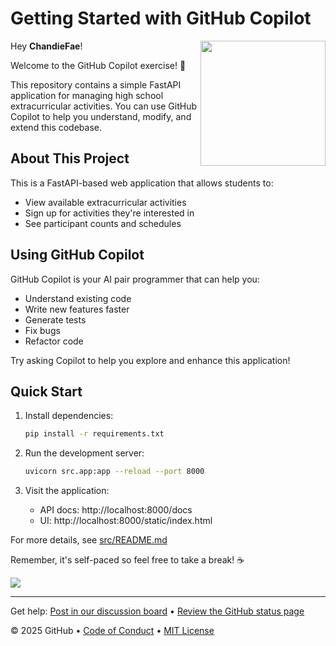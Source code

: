 # Getting Started with GitHub Copilot

<img src="https://octodex.github.com/images/Professortocat_v2.png" align="right" height="200px" />

Hey **ChandieFae**!

Welcome to the GitHub Copilot exercise! 🚀

This repository contains a simple FastAPI application for managing high school extracurricular activities. You can use GitHub Copilot to help you understand, modify, and extend this codebase.

## About This Project

This is a FastAPI-based web application that allows students to:
- View available extracurricular activities
- Sign up for activities they're interested in
- See participant counts and schedules

## Using GitHub Copilot

GitHub Copilot is your AI pair programmer that can help you:
- Understand existing code
- Write new features faster
- Generate tests
- Fix bugs
- Refactor code

Try asking Copilot to help you explore and enhance this application!

## Quick Start

1. Install dependencies:
   ```bash
   pip install -r requirements.txt
   ```

2. Run the development server:
   ```bash
   uvicorn src.app:app --reload --port 8000
   ```

3. Visit the application:
   - API docs: http://localhost:8000/docs
   - UI: http://localhost:8000/static/index.html

For more details, see [src/README.md](src/README.md)

Remember, it's self-paced so feel free to take a break! ☕️
 
[![](https://img.shields.io/badge/Go%20to%20Exercise-%E2%86%92-1f883d?style=for-the-badge&logo=github&labelColor=197935)](https://github.com/ChandieFae/skills-getting-started-with-github-copilot/issues/1)
 
---

Get help: [Post in our discussion board](https://github.com/orgs/skills/discussions/categories/) &bull; [Review the GitHub status page](https://www.githubstatus.com/)

&copy; 2025 GitHub &bull; [Code of Conduct](https://www.contributor-covenant.org/version/2/1/code_of_conduct/code_of_conduct.md) &bull; [MIT License](https://gh.io/mit)

